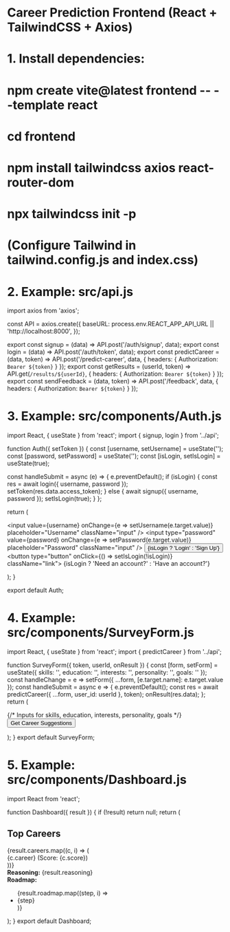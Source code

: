 # Career Prediction Frontend (React + TailwindCSS + Axios)

# 1. Install dependencies:
#    npm create vite@latest frontend -- --template react
#    cd frontend
#    npm install tailwindcss axios react-router-dom
#    npx tailwindcss init -p
#    (Configure Tailwind in tailwind.config.js and index.css)

# 2. Example: src/api.js
import axios from 'axios';

const API = axios.create({
  baseURL: process.env.REACT_APP_API_URL || 'http://localhost:8000',
});

export const signup = (data) => API.post('/auth/signup', data);
export const login = (data) => API.post('/auth/token', data);
export const predictCareer = (data, token) =>
  API.post('/predict-career', data, { headers: { Authorization: `Bearer ${token}` } });
export const getResults = (userId, token) =>
  API.get(`/results/${userId}`, { headers: { Authorization: `Bearer ${token}` } });
export const sendFeedback = (data, token) =>
  API.post('/feedback', data, { headers: { Authorization: `Bearer ${token}` } });

# 3. Example: src/components/Auth.js
import React, { useState } from 'react';
import { signup, login } from '../api';

function Auth({ setToken }) {
  const [username, setUsername] = useState('');
  const [password, setPassword] = useState('');
  const [isLogin, setIsLogin] = useState(true);

  const handleSubmit = async (e) => {
    e.preventDefault();
    if (isLogin) {
      const res = await login({ username, password });
      setToken(res.data.access_token);
    } else {
      await signup({ username, password });
      setIsLogin(true);
    }
  };

  return (
    <form onSubmit={handleSubmit} className="max-w-sm mx-auto p-4">
      <input value={username} onChange={e => setUsername(e.target.value)} placeholder="Username" className="input" />
      <input type="password" value={password} onChange={e => setPassword(e.target.value)} placeholder="Password" className="input" />
      <button type="submit" className="btn">{isLogin ? 'Login' : 'Sign Up'}</button>
      <button type="button" onClick={() => setIsLogin(!isLogin)} className="link">
        {isLogin ? 'Need an account?' : 'Have an account?'}
      </button>
    </form>
  );
}

export default Auth;

# 4. Example: src/components/SurveyForm.js
import React, { useState } from 'react';
import { predictCareer } from '../api';

function SurveyForm({ token, userId, onResult }) {
  const [form, setForm] = useState({ skills: '', education: '', interests: '', personality: '', goals: '' });
  const handleChange = e => setForm({ ...form, [e.target.name]: e.target.value });
  const handleSubmit = async e => {
    e.preventDefault();
    const res = await predictCareer({ ...form, user_id: userId }, token);
    onResult(res.data);
  };
  return (
    <form onSubmit={handleSubmit} className="max-w-lg mx-auto p-4">
      {/* Inputs for skills, education, interests, personality, goals */}
      <button type="submit" className="btn">Get Career Suggestions</button>
    </form>
  );
}
export default SurveyForm;

# 5. Example: src/components/Dashboard.js
import React from 'react';

function Dashboard({ result }) {
  if (!result) return null;
  return (
    <div className="p-4">
      <h2>Top Careers</h2>
      {result.careers.map((c, i) => (
        <div key={i} className="card">{c.career} (Score: {c.score})</div>
      ))}
      <div><strong>Reasoning:</strong> {result.reasoning}</div>
      <div><strong>Roadmap:</strong> <ul>{result.roadmap.map((step, i) => <li key={i}>{step}</li>)}</ul></div>
    </div>
  );
}
export default Dashboard;
